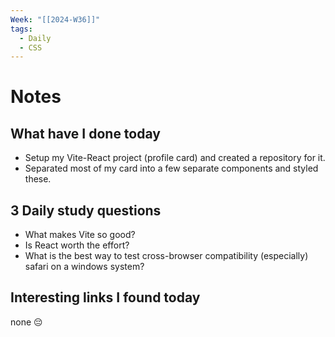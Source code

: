 ```yaml
---
Week: "[[2024-W36]]"
tags:
  - Daily
  - CSS
---
```

# Notes

## What have I done today
- Setup my Vite-React project (profile card) and created a repository for it.
- Separated most of my card into a few separate components and styled these.

## 3 Daily study questions
- What makes Vite so good?
- Is React worth the effort?
- What is the best way to test cross-browser compatibility (especially) safari on a windows system?

## Interesting links I found today
none 😔